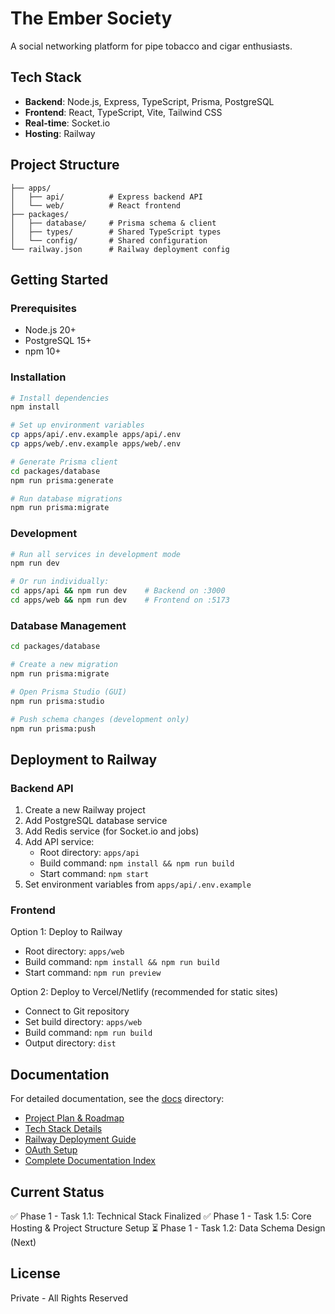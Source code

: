 # The Ember Society

A social networking platform for pipe tobacco and cigar enthusiasts.

## Tech Stack

- **Backend**: Node.js, Express, TypeScript, Prisma, PostgreSQL
- **Frontend**: React, TypeScript, Vite, Tailwind CSS
- **Real-time**: Socket.io
- **Hosting**: Railway

## Project Structure

```
├── apps/
│   ├── api/          # Express backend API
│   └── web/          # React frontend
├── packages/
│   ├── database/     # Prisma schema & client
│   ├── types/        # Shared TypeScript types
│   └── config/       # Shared configuration
└── railway.json      # Railway deployment config
```

## Getting Started

### Prerequisites

- Node.js 20+
- PostgreSQL 15+
- npm 10+

### Installation

```bash
# Install dependencies
npm install

# Set up environment variables
cp apps/api/.env.example apps/api/.env
cp apps/web/.env.example apps/web/.env

# Generate Prisma client
cd packages/database
npm run prisma:generate

# Run database migrations
npm run prisma:migrate
```

### Development

```bash
# Run all services in development mode
npm run dev

# Or run individually:
cd apps/api && npm run dev    # Backend on :3000
cd apps/web && npm run dev    # Frontend on :5173
```

### Database Management

```bash
cd packages/database

# Create a new migration
npm run prisma:migrate

# Open Prisma Studio (GUI)
npm run prisma:studio

# Push schema changes (development only)
npm run prisma:push
```

## Deployment to Railway

### Backend API

1. Create a new Railway project
2. Add PostgreSQL database service
3. Add Redis service (for Socket.io and jobs)
4. Add API service:
   - Root directory: `apps/api`
   - Build command: `npm install && npm run build`
   - Start command: `npm start`
5. Set environment variables from `apps/api/.env.example`

### Frontend

Option 1: Deploy to Railway
- Root directory: `apps/web`
- Build command: `npm install && npm run build`
- Start command: `npm run preview`

Option 2: Deploy to Vercel/Netlify (recommended for static sites)
- Connect to Git repository
- Set build directory: `apps/web`
- Build command: `npm run build`
- Output directory: `dist`

## Documentation

For detailed documentation, see the [docs](./docs) directory:

- [Project Plan & Roadmap](./docs/PROJECT_PLAN.md)
- [Tech Stack Details](./docs/TECH_STACK.md)
- [Railway Deployment Guide](./docs/RAILWAY_DEPLOYMENT.md)
- [OAuth Setup](./docs/OAUTH_SETUP.md)
- [Complete Documentation Index](./docs/README.md)

## Current Status

✅ Phase 1 - Task 1.1: Technical Stack Finalized
✅ Phase 1 - Task 1.5: Core Hosting & Project Structure Setup
⏳ Phase 1 - Task 1.2: Data Schema Design (Next)

## License

Private - All Rights Reserved
